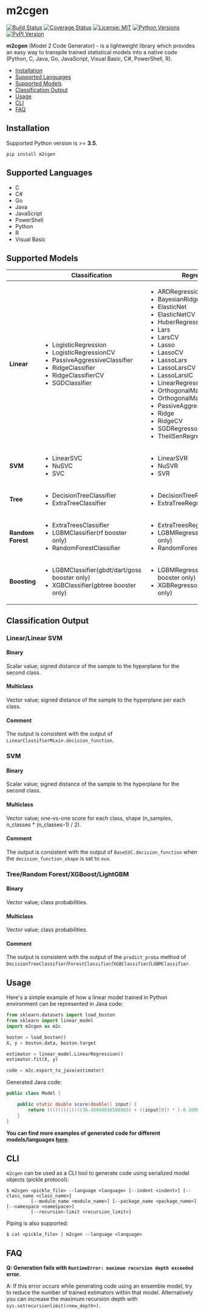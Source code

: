 # m2cgen

[![Build Status](https://travis-ci.org/BayesWitnesses/m2cgen.svg?branch=master)](https://travis-ci.org/BayesWitnesses/m2cgen)
[![Coverage Status](https://coveralls.io/repos/github/BayesWitnesses/m2cgen/badge.svg?branch=master)](https://coveralls.io/github/BayesWitnesses/m2cgen?branch=master)
[![License: MIT](https://img.shields.io/github/license/BayesWitnesses/m2cgen.svg)](https://github.com/BayesWitnesses/m2cgen/blob/master/LICENSE)
[![Python Versions](https://img.shields.io/pypi/pyversions/m2cgen.svg?logo=python&logoColor=white)](https://pypi.org/project/m2cgen)
[![PyPI Version](https://img.shields.io/pypi/v/m2cgen.svg?logo=pypi&logoColor=white)](https://pypi.org/project/m2cgen)

**m2cgen** (Model 2 Code Generator) - is a lightweight library which provides an easy way to transpile trained statistical models into a native code (Python, C, Java, Go, JavaScript, Visual Basic, C#, PowerShell, R).

* [Installation](#installation)
* [Supported Languages](#supported-languages)
* [Supported Models](#supported-models)
* [Classification Output](#classification-output)
* [Usage](#usage)
* [CLI](#cli)
* [FAQ](#faq)

## Installation
Supported Python version is >= **3.5**.
```
pip install m2cgen
```


## Supported Languages

- C
- C#
- Go
- Java
- JavaScript
- PowerShell
- Python
- R
- Visual Basic

## Supported Models

|  | Classification | Regression |
| --- | --- | --- |
| **Linear** | <ul><li>LogisticRegression</li><li>LogisticRegressionCV</li><li>PassiveAggressiveClassifier</li><li>RidgeClassifier</li><li>RidgeClassifierCV</li><li>SGDClassifier</li></ul> | <ul><li>ARDRegression</li><li>BayesianRidge</li><li>ElasticNet</li><li>ElasticNetCV</li><li>HuberRegressor</li><li>Lars</li><li>LarsCV</li><li>Lasso</li><li>LassoCV</li><li>LassoLars</li><li>LassoLarsCV</li><li>LassoLarsIC</li><li>LinearRegression</li><li>OrthogonalMatchingPursuit</li><li>OrthogonalMatchingPursuitCV</li><li>PassiveAggressiveRegressor</li><li>Ridge</li><li>RidgeCV</li><li>SGDRegressor</li><li>TheilSenRegressor</li></ul> |
| **SVM** | <ul><li>LinearSVC</li><li>NuSVC</li><li>SVC</li></ul> | <ul><li>LinearSVR</li><li>NuSVR</li><li>SVR</li></ul> |
| **Tree** | <ul><li>DecisionTreeClassifier</li><li>ExtraTreeClassifier</li></ul> | <ul><li>DecisionTreeRegressor</li><li>ExtraTreeRegressor</li></ul> |
| **Random Forest** | <ul><li>ExtraTreesClassifier</li><li>LGBMClassifier(rf booster only)</li><li>RandomForestClassifier</li></ul> | <ul><li>ExtraTreesRegressor</li><li>LGBMRegressor(rf booster only)</li><li>RandomForestRegressor</li></ul> |
| **Boosting** | <ul><li>LGBMClassifier(gbdt/dart/goss booster only)</li><li>XGBClassifier(gbtree booster only)</li><ul> | <ul><li>LGBMRegressor(gbdt/dart/goss booster only)</li><li>XGBRegressor(gbtree booster only)</li></ul> |

## Classification Output
### Linear/Linear SVM
#### Binary
Scalar value; signed distance of the sample to the hyperplane for the second class.
#### Multiclass
Vector value; signed distance of the sample to the hyperplane per each class.
#### Comment
The output is consistent with the output of ```LinearClassifierMixin.decision_function```.

### SVM
#### Binary
Scalar value; signed distance of the sample to the hyperplane for the second class.
#### Multiclass
Vector value; one-vs-one score for each class, shape (n_samples, n_classes * (n_classes-1) / 2).
#### Comment
The output is consistent with the output of ```BaseSVC.decision_function``` when the `decision_function_shape` is set to `ovo`.

### Tree/Random Forest/XGBoost/LightGBM
#### Binary
Vector value; class probabilities.
#### Multiclass
Vector value; class probabilities.
#### Comment
The output is consistent with the output of the `predict_proba` method of `DecisionTreeClassifier`/`ForestClassifier`/`XGBClassifier`/`LGBMClassifier`.

## Usage

Here's a simple example of how a linear model trained in Python environment can be represented in Java code:
```python
from sklearn.datasets import load_boston
from sklearn import linear_model
import m2cgen as m2c

boston = load_boston()
X, y = boston.data, boston.target

estimator = linear_model.LinearRegression()
estimator.fit(X, y)

code = m2c.export_to_java(estimator)
```

Generated Java code:
```java
public class Model {

    public static double score(double[] input) {
        return (((((((((((((36.45948838508965) + ((input[0]) * (-0.10801135783679647))) + ((input[1]) * (0.04642045836688297))) + ((input[2]) * (0.020558626367073608))) + ((input[3]) * (2.6867338193449406))) + ((input[4]) * (-17.76661122830004))) + ((input[5]) * (3.8098652068092163))) + ((input[6]) * (0.0006922246403454562))) + ((input[7]) * (-1.475566845600257))) + ((input[8]) * (0.30604947898516943))) + ((input[9]) * (-0.012334593916574394))) + ((input[10]) * (-0.9527472317072884))) + ((input[11]) * (0.009311683273794044))) + ((input[12]) * (-0.5247583778554867));
    }
}
```

**You can find more examples of generated code for different models/languages [here](https://github.com/BayesWitnesses/m2cgen/tree/master/generated_code_examples).**

## CLI

`m2cgen` can be used as a CLI tool to generate code using serialized model objects (pickle protocol):
```
$ m2cgen <pickle_file> --language <language> [--indent <indent>] [--class_name <class_name>]
         [--module_name <module_name>] [--package_name <package_name>] [--namespace <namespace>]
         [--recursion-limit <recursion_limit>]
```

Piping is also supported:
```
$ cat <pickle_file> | m2cgen --language <language>
```

## FAQ
**Q: Generation fails with `RuntimeError: maximum recursion depth exceeded` error.**

A: If this error occurs while generating code using an ensemble model, try to reduce the number of trained estimators within that model. Alternatively you can increase the maximum recursion depth with `sys.setrecursionlimit(<new_depth>)`.
